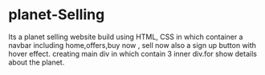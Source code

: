 # planet-Selling
Its a planet selling website build using HTML, CSS in which container a navbar including home,offers,buy now , sell now also a sign up button with hover effect. 
creating main div in which contain 3 inner div.for show details about the planet.

